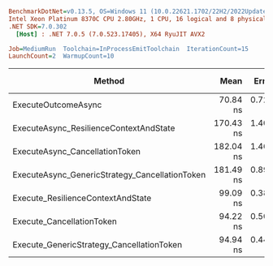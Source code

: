 ``` ini

BenchmarkDotNet=v0.13.5, OS=Windows 11 (10.0.22621.1702/22H2/2022Update/SunValley2), VM=Hyper-V
Intel Xeon Platinum 8370C CPU 2.80GHz, 1 CPU, 16 logical and 8 physical cores
.NET SDK=7.0.302
  [Host] : .NET 7.0.5 (7.0.523.17405), X64 RyuJIT AVX2

Job=MediumRun  Toolchain=InProcessEmitToolchain  IterationCount=15  
LaunchCount=2  WarmupCount=10  

```
|                                         Method |      Mean |    Error |   StdDev |    Median | Ratio | RatioSD |   Gen0 | Allocated | Alloc Ratio |
|----------------------------------------------- |----------:|---------:|---------:|----------:|------:|--------:|-------:|----------:|------------:|
|                            ExecuteOutcomeAsync |  70.84 ns | 0.722 ns | 1.012 ns |  70.20 ns |  1.00 |    0.00 |      - |         - |          NA |
|         ExecuteAsync_ResilienceContextAndState | 170.43 ns | 1.402 ns | 2.055 ns | 168.87 ns |  2.41 |    0.06 |      - |         - |          NA |
|                 ExecuteAsync_CancellationToken | 182.04 ns | 1.460 ns | 2.046 ns | 183.40 ns |  2.57 |    0.06 |      - |         - |          NA |
| ExecuteAsync_GenericStrategy_CancellationToken | 181.49 ns | 0.892 ns | 1.279 ns | 182.35 ns |  2.56 |    0.02 |      - |         - |          NA |
|              Execute_ResilienceContextAndState |  99.09 ns | 0.383 ns | 0.550 ns |  99.14 ns |  1.40 |    0.02 | 0.0035 |      88 B |          NA |
|                      Execute_CancellationToken |  94.22 ns | 0.503 ns | 0.752 ns |  94.24 ns |  1.33 |    0.01 | 0.0035 |      88 B |          NA |
|      Execute_GenericStrategy_CancellationToken |  94.94 ns | 0.443 ns | 0.649 ns |  95.10 ns |  1.34 |    0.02 | 0.0035 |      88 B |          NA |
